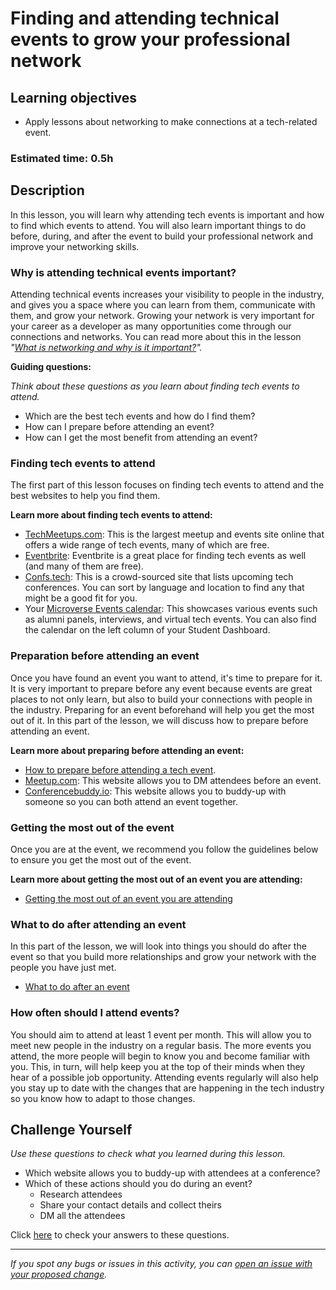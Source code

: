 # Finding and attending technical events to grow your professional network

## Learning objectives

- Apply lessons about networking to make connections at a tech-related event.

### Estimated time: 0.5h

## Description

In this lesson, you will learn why attending tech events is important and how to find which events to attend. You will also learn important things to do before, during, and after the event to build your professional network and improve your networking skills.

### Why is attending technical events important?

Attending technical events increases your visibility to people in the industry, and gives you a space where you can learn from them, communicate with them, and grow your network. Growing your network is very important for your career as a developer as many opportunities come through our connections and networks. You can read more about this in the lesson *"[What is networking and why is it important?](https://github.com/microverseinc/curriculum-professional-skills/blob/main/community/what-is-networking-and-why-is-it-important.md)".*

**Guiding questions:**

*Think about these questions as you learn about finding tech events to attend.*

- Which are the best tech events and how do I find them?
- How can I prepare before attending an event?
- How can I get the most benefit from attending an event?

### Finding tech events to attend

The first part of this lesson focuses on finding tech events to attend and the best websites to help you find them. 

 **Learn more about finding tech events to attend:**

- [TechMeetups.com](https://techmeetups.com/): This is the largest meetup and events site online that offers a wide range of tech events, many of which are free.
- [Eventbrite](https://www.eventbrite.com/d/online/free--events/tech/?page=1): Eventbrite is a great place for finding tech events as well (and many of them are free).
- [Confs.tech](https://confs.tech/): This is a crowd-sourced site that lists upcoming tech conferences. You can sort by language and location to find any that might be a good fit for you.
- Your [Microverse Events calendar](https://airtable.com/shrAR9LEzMrF5z0CX/tblUpfLCb0CUHXqqT): This showcases various events such as alumni panels, interviews, and virtual tech events. You can also find the calendar on the left column of your Student Dashboard.

### Preparation before attending an event

Once you have found an event you want to attend, it's time to prepare for it. It is very important to prepare before any event because events are great places to not only learn, but also to build your connections with people in the industry. Preparing for an event beforehand will help you get the most out of it. In this part of the lesson, we will discuss how to prepare before attending an event.

**Learn more about preparing before attending an event:**

- [How to prepare before attending a tech event](https://github.com/microverseinc/curriculum-professional-skills/blob/main/community/how-to-prepare-before-attending-a-tech-event.md).
- [Meetup.com](http://meetup.com): This website allows you to DM attendees before an event.
- [Conferencebuddy.io](https://www.conferencebuddy.io/): This website allows you to buddy-up with someone so you can both attend an event together.

### Getting the most out of the event

Once you are at the event, we recommend you follow the guidelines below to ensure you get the most out of the event.

**Learn more about getting the most out of an event you are attending:**

- [Getting the most out of an event you are attending](https://github.com/microverseinc/curriculum-professional-skills/blob/main/community/getting-the-most-out-of-an-event-you-are-attending.md)
### What to do after attending an event

In this part of the lesson, we will look into things you should do after the event so that you build more relationships and grow your network with the people you have just met.

- [What to do after an event](https://github.com/microverseinc/curriculum-professional-skills/blob/main/community/what-to-do-after-an-event.md)

### How often should I attend events?

You should aim to attend at least 1 event per month. This will allow you to meet new people in the industry on a regular basis. The more events you attend, the more people will begin to know you and become familiar with you. This, in turn, will help keep you at the top of their minds when they hear of a possible job opportunity. Attending events regularly will also help you stay up to date with the changes that are happening in the tech industry so you know how to adapt to those changes.

## Challenge Yourself

*Use these questions to check what you learned during this lesson.* 

- Which website allows you to buddy-up with attendees at a conference?
- Which of these actions should you do during an event?
    - Research attendees
    - Share your contact details and collect theirs
    - DM all the attendees

Click [here](https://github.com/microverseinc/curriculum-professional-skills/blob/main/community/challenge-yourself-answers.md) to check your answers to these questions.


------

_If you spot any bugs or issues in this activity, you can [open an issue with your proposed change](https://github.com/microverseinc/curriculum-transversal-skills/blob/main/git-github/articles/open_issue.md)._
